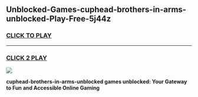 
## Unblocked-Games-cuphead-brothers-in-arms-unblocked-Play-Free-5j44z
<h3>
<a href="https://premium76.site?title=cuphead-brothers-in-arms-unblocked&ref=18A1">CLICK TO PLAY</a></h3>
<hr>

<h3>
<a href="https://premium76.site?title=cuphead-brothers-in-arms-unblocked&ref=18A1">CLICK 2 PLAY</a>
  
</h3>

<a href="https://premium76.site?title=cuphead-brothers-in-arms-unblocked&ref=18A1"><img src="https://clearcache.store/games.png"></a>


**cuphead-brothers-in-arms-unblocked games unblocked: Your Gateway to Fun and Accessible Online Gaming**
